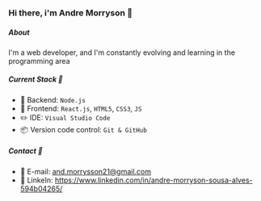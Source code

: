 ### Hi there, i'm Andre Morryson 👋

##### About
I'm a web developer, and I'm constantly evolving and learning in the programming area

##### Current Stack 📌

- 🔧 Backend: `Node.js`
- 🔨 Frontend: `React.js`, `HTML5`, `CSS3`, `JS`
- ✏️ IDE: `Visual Studio Code`
- 📦️ Version code control: `Git & GitHub`

##### Contact 📱

- 📧 E-mail: and.morrysson21@gmail.com
- 📘 LinkeIn: https://www.linkedin.com/in/andre-morryson-sousa-alves-594b04265/
